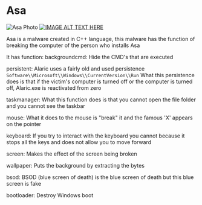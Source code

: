
# Asa

![Asa Photo](https://get.wallhere.com/photo/1600x1200-px-ART-artistic-artwork-creepy-dark-evil-fantasy-Halloween-horror-original-psychedelic-scary-spooky-1616593.jpg)
[![IMAGE ALT TEXT HERE](https://img.freepik.com/vector-gratis/plantilla-reproductor-video-multimedia-rojo-moderno_1017-23409.jpg)](https://www.youtube.com/watch?v=3qA3w1Mr7dg)


Asa is a malware created in C++ language, this malware has the function of breaking the computer of the person who installs Asa

It has function:
backgroundcmd: Hide the CMD's that are executed

persistent: Alaric uses a fairly old and used persistence
```Software\\Microsoft\\Windows\\CurrentVersion\\Run``` What this persistence does is that if the victim's computer is turned off or the computer is turned off, Alaric.exe is reactivated from zero

taskmanager: What this function does is that you cannot open the file folder and you cannot see the taskbar

mouse: What it does to the mouse is "break" it and the famous 'X' appears on the pointer

keyboard: If you try to interact with the keyboard you cannot because it stops all the keys and does not allow you to move forward

screen: Makes the effect of the screen being broken

wallpaper: Puts the background by extracting the bytes

bsod: BSOD (blue screen of death) is the blue screen of death but this blue screen is fake

bootloader: Destroy Windows boot
